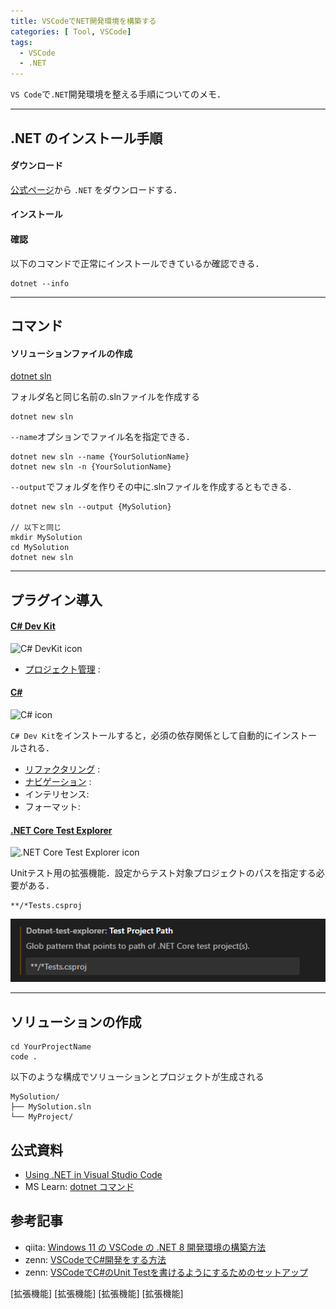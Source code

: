 ```yaml
---
title: VSCodeでNET開発環境を構築する
categories: [ Tool, VSCode]
tags:
  - VSCode
  - .NET
---
```


`VS Code`で`.NET`開発環境を整える手順についてのメモ．

--- 

## .NET のインストール手順

#### ダウンロード

[公式ページ](https://dotnet.microsoft.com/ja-jp/download/dotnet)から `.NET` をダウンロードする．

#### インストール


#### 確認

以下のコマンドで正常にインストールできているか確認できる．

```
dotnet --info
```

---

## コマンド

#### ソリューションファイルの作成

[dotnet sln](https://learn.microsoft.com/ja-jp/dotnet/core/tools/dotnet-sln)


フォルダ名と同じ名前の.slnファイルを作成する

```
dotnet new sln  
```

`--name`オプションでファイル名を指定できる．

```
dotnet new sln --name {YourSolutionName}
dotnet new sln -n {YourSolutionName}
```

`--output`でフォルダを作りその中に.slnファイルを作成するともできる．

```
dotnet new sln --output {MySolution}

// 以下と同じ
mkdir MySolution
cd MySolution
dotnet new sln
```

---


## プラグイン導入

#### [C# Dev Kit][拡張機能 C# Dev Kit]

<img src="https://ms-dotnettools.gallerycdn.vsassets.io/extensions/ms-dotnettools/csdevkit/1.17.64/1743017880322/Microsoft.VisualStudio.Services.Icons.Default" alt="C# DevKit icon" width=100>


- [プロジェクト管理](https://code.visualstudio.com/docs/csharp/project-management) : 

#### [C#][拡張機能 C#]

<img src ="https://ms-dotnettools.gallerycdn.vsassets.io/extensions/ms-dotnettools/csharp/2.70.15/1742419226880/Microsoft.VisualStudio.Services.Icons.Default" alt="C# icon" width=100>

`C# Dev Kit`をインストールすると，必須の依存関係として自動的にインストールされる．

- [リファクタリング](https://code.visualstudio.com/docs/csharp/refactoring) : 
- [ナビゲーション](https://code.visualstudio.com/docs/csharp/navigate-edit) :
- インテリセンス:
- フォーマット: 


#### [.NET Core Test Explorer][拡張機能 .NET Core Test Explorer]

<img src="https://formulahendry.gallerycdn.vsassets.io/extensions/formulahendry/dotnet-test-explorer/0.7.8/1663946684868/Microsoft.VisualStudio.Services.Icons.Default" alt=".NET Core Test Explorer icon" width=100>

Unitテスト用の拡張機能．設定からテスト対象プロジェクトのパスを指定する必要がある．

```
**/*Tests.csproj
```

![alt text](image.png)

---

## ソリューションの作成



```
cd YourProjectName
code .
```

以下のような構成でソリューションとプロジェクトが生成される
```
MySolution/
├── MySolution.sln
└── MyProject/
```




## 公式資料
- [Using .NET in Visual Studio Code](https://code.visualstudio.com/docs/languages/dotnet)
- MS Learn: [dotnet コマンド](https://learn.microsoft.com/ja-jp/dotnet/core/tools/dotnet)

## 参考記事
- qiita: [Windows 11 の VSCode の .NET 8 開発環境の構築方法](https://qiita.com/mmake/items/6748ad531ca7bd44a8ce)
- zenn: [VSCodeでC#開発をする方法](https://zenn.dev/midoliy/articles/9e3cff958ff89ba151de)
- zenn: [VSCodeでC#のUnit Testを書けるようにするためのセットアップ](https://zenn.dev/yuriemori/articles/f6a73b326a3f0f)



<!-- Link | VSCode拡張機能 -->
[拡張機能 C# Dev Kit]: https://marketplace.visualstudio.com/items?itemName=ms-dotnettools.csdevkit
[拡張機能 C#]: https://marketplace.visualstudio.com/items?itemName=ms-dotnettools.csharp
[拡張機能 .NET Core Test Explorer]: https://marketplace.visualstudio.com/items?itemName=formulahendry.dotnet-test-explorer
[拡張機能]
[拡張機能]
[拡張機能]
[拡張機能]